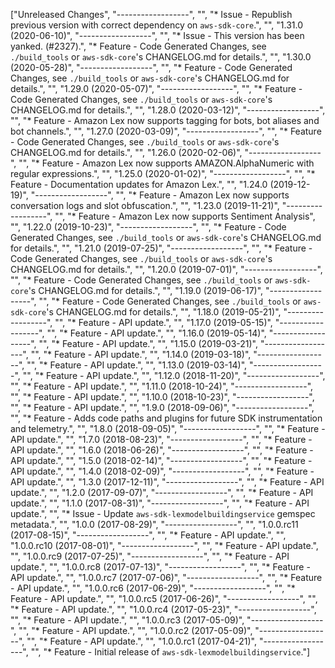 ["Unreleased Changes", "------------------", "", "* Issue - Republish previous version with correct dependency on `aws-sdk-core`.", "", "1.31.0 (2020-06-10)", "------------------", "", "* Issue - This version has been yanked. (#2327).", "* Feature - Code Generated Changes, see `./build_tools` or `aws-sdk-core`'s CHANGELOG.md for details.", "", "1.30.0 (2020-05-28)", "------------------", "", "* Feature - Code Generated Changes, see `./build_tools` or `aws-sdk-core`'s CHANGELOG.md for details.", "", "1.29.0 (2020-05-07)", "------------------", "", "* Feature - Code Generated Changes, see `./build_tools` or `aws-sdk-core`'s CHANGELOG.md for details.", "", "1.28.0 (2020-03-12)", "------------------", "", "* Feature - Amazon Lex now supports tagging for bots, bot aliases and bot channels.", "", "1.27.0 (2020-03-09)", "------------------", "", "* Feature - Code Generated Changes, see `./build_tools` or `aws-sdk-core`'s CHANGELOG.md for details.", "", "1.26.0 (2020-02-06)", "------------------", "", "* Feature - Amazon Lex now supports AMAZON.AlphaNumeric with regular expressions.", "", "1.25.0 (2020-01-02)", "------------------", "", "* Feature - Documentation updates for Amazon Lex.", "", "1.24.0 (2019-12-19)", "------------------", "", "* Feature - Amazon Lex now supports conversation logs and slot obfuscation.", "", "1.23.0 (2019-11-21)", "------------------", "", "* Feature - Amazon Lex now supports Sentiment Analysis", "", "1.22.0 (2019-10-23)", "------------------", "", "* Feature - Code Generated Changes, see `./build_tools` or `aws-sdk-core`'s CHANGELOG.md for details.", "", "1.21.0 (2019-07-25)", "------------------", "", "* Feature - Code Generated Changes, see `./build_tools` or `aws-sdk-core`'s CHANGELOG.md for details.", "", "1.20.0 (2019-07-01)", "------------------", "", "* Feature - Code Generated Changes, see `./build_tools` or `aws-sdk-core`'s CHANGELOG.md for details.", "", "1.19.0 (2019-06-17)", "------------------", "", "* Feature - Code Generated Changes, see `./build_tools` or `aws-sdk-core`'s CHANGELOG.md for details.", "", "1.18.0 (2019-05-21)", "------------------", "", "* Feature - API update.", "", "1.17.0 (2019-05-15)", "------------------", "", "* Feature - API update.", "", "1.16.0 (2019-05-14)", "------------------", "", "* Feature - API update.", "", "1.15.0 (2019-03-21)", "------------------", "", "* Feature - API update.", "", "1.14.0 (2019-03-18)", "------------------", "", "* Feature - API update.", "", "1.13.0 (2019-03-14)", "------------------", "", "* Feature - API update.", "", "1.12.0 (2018-11-20)", "------------------", "", "* Feature - API update.", "", "1.11.0 (2018-10-24)", "------------------", "", "* Feature - API update.", "", "1.10.0 (2018-10-23)", "------------------", "", "* Feature - API update.", "", "1.9.0 (2018-09-06)", "------------------", "", "* Feature - Adds code paths and plugins for future SDK instrumentation and telemetry.", "", "1.8.0 (2018-09-05)", "------------------", "", "* Feature - API update.", "", "1.7.0 (2018-08-23)", "------------------", "", "* Feature - API update.", "", "1.6.0 (2018-06-26)", "------------------", "", "* Feature - API update.", "", "1.5.0 (2018-02-14)", "------------------", "", "* Feature - API update.", "", "1.4.0 (2018-02-09)", "------------------", "", "* Feature - API update.", "", "1.3.0 (2017-12-11)", "------------------", "", "* Feature - API update.", "", "1.2.0 (2017-09-07)", "------------------", "", "* Feature - API update.", "", "1.1.0 (2017-08-31)", "------------------", "", "* Feature - API update.", "", "* Issue - Update `aws-sdk-lexmodelbuildingservice` gemspec metadata.", "", "1.0.0 (2017-08-29)", "------------------", "", "1.0.0.rc11 (2017-08-15)", "------------------", "", "* Feature - API update.", "", "1.0.0.rc10 (2017-08-01)", "------------------", "", "* Feature - API update.", "", "1.0.0.rc9 (2017-07-25)", "------------------", "", "* Feature - API update.", "", "1.0.0.rc8 (2017-07-13)", "------------------", "", "* Feature - API update.", "", "1.0.0.rc7 (2017-07-06)", "------------------", "", "* Feature - API update.", "", "1.0.0.rc6 (2017-06-29)", "------------------", "", "* Feature - API update.", "", "1.0.0.rc5 (2017-06-26)", "------------------", "", "* Feature - API update.", "", "1.0.0.rc4 (2017-05-23)", "------------------", "", "* Feature - API update.", "", "1.0.0.rc3 (2017-05-09)", "------------------", "", "* Feature - API update.", "", "1.0.0.rc2 (2017-05-09)", "------------------", "", "* Feature - API update.", "", "1.0.0.rc1 (2017-04-21)", "------------------", "", "* Feature - Initial release of `aws-sdk-lexmodelbuildingservice`."]